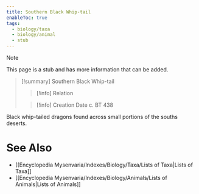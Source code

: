 ```yaml
---
title: Southern Black Whip-tail
enableToc: true
tags:
  - biology/taxa
  - biology/animal
  - stub
---
```


> [!note]
> This page is a stub and has more information that can be added.

> [!summary] Southern Black Whip-tail
> > [!info] Relation
>
> > [!info] Creation Date
> > c. BT 438

Black whip-tailed dragons found across small portions of the souths deserts.

# See Also
- [[Encyclopedia Mysenvaria/Indexes/Biology/Taxa/Lists of Taxa|Lists of Taxa]]
- [[Encyclopedia Mysenvaria/Indexes/Biology/Animals/Lists of Animals|Lists of Animals]]
